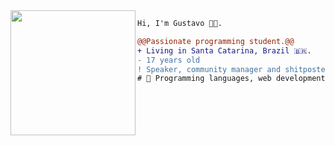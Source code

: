 <img align="left" height="200" src="https://media.giphy.com/media/ao9DUiTKH60XS/giphy.gif"/>

```diff
Hi, I'm Gustavo 👩‍💻.

@@Passionate programming student.@@
+ Living in Santa Catarina, Brazil 🇧🇷.
- 17 years old
! Speaker, community manager and shitposter
# 📖 Programming languages, web development
```
